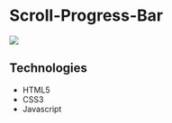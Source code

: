 # Scroll-Progress-Bar

<img src="https://media.giphy.com/media/UW1kp8haQvaawnOIki/giphy.gif">

## Technologies

- HTML5
- CSS3
- Javascript
